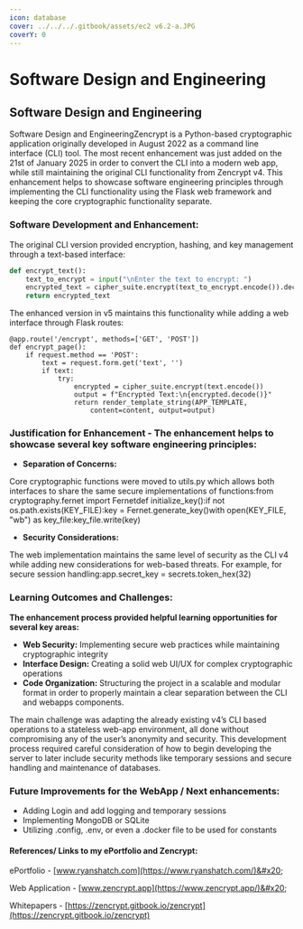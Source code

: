 ```yaml
---
icon: database
cover: ../../../.gitbook/assets/ec2 v6.2-a.JPG
coverY: 0
---
```


# Software Design and Engineering

## Software Design and Engineering

Software Design and EngineeringZencrypt is a Python-based cryptographic application originally developed in August 2022 as a command line interface (CLI) tool. The most recent enhancement was just added on the 21st of January 2025 in order to convert the CLI into a modern web app, while still maintaining the original CLI functionality from Zencrypt v4. This enhancement helps to showcase software engineering principles through implementing the CLI functionality using the Flask web framework and keeping the core cryptographic functionality separate.

### Software Development and Enhancement: <a href="#software-development-and-enhancement" id="software-development-and-enhancement"></a>

The original CLI version provided encryption, hashing, and key management through a text-based interface:

```python
def encrypt_text():
    text_to_encrypt = input("\nEnter the text to encrypt: ")
    encrypted_text = cipher_suite.encrypt(text_to_encrypt.encode()).decode()
    return encrypted_text
```

The enhanced version in v5 maintains this functionality while adding a web interface through Flask routes:

```
@app.route('/encrypt', methods=['GET', 'POST'])
def encrypt_page():
    if request.method == 'POST':
        text = request.form.get('text', '')
        if text:
            try:
                encrypted = cipher_suite.encrypt(text.encode())
                output = f"Encrypted Text:\n{encrypted.decode()}"
                return render_template_string(APP_TEMPLATE, 
                    content=content, output=output)
```

### **Justification for Enhancement** - The enhancement helps to showcase several key software engineering principles:

* **Separation of Concerns:**

Core cryptographic functions were moved to utils.py which allows both interfaces to share the same secure implementations of functions:from cryptography.fernet import Fernetdef initialize\_key():if not os.path.exists(KEY\_FILE):key = Fernet.generate\_key()with open(KEY\_FILE, "wb") as key\_file:key\_file.write(key)

* **Security Considerations:**

The web implementation maintains the same level of security as the CLI v4 while adding new considerations for web-based threats. For example, for secure session handling:app.secret\_key = secrets.token\_hex(32)

### **Learning Outcomes and Challenges:**  <a href="#learning-outcomes-and-challenges" id="learning-outcomes-and-challenges"></a>

**The enhancement process provided helpful learning opportunities for several key areas:**

* **Web Security:** Implementing secure web practices while maintaining cryptographic integrity
* **Interface Design:** Creating a solid web UI/UX for complex cryptographic operations
* **Code Organization:** Structuring the project in a scalable and modular format in order to properly maintain a clear separation between the CLI and webapps components.

The main challenge was adapting the already existing v4’s CLI based operations to a stateless web-app environment, all done without compromising any of the user’s anonymity and security. This development process required careful consideration of how to begin developing the server to later include security methods like temporary sessions and secure handling and maintenance of databases.

### Future Improvements for the WebApp / Next enhancements: <a href="#future-improvements-for-the-webapp-next-enhancements" id="future-improvements-for-the-webapp-next-enhancements"></a>

* Adding Login and add logging and temporary sessions
* Implementing MongoDB or SQLite
* Utilizing .config, .env, or even a .docker file to be used for constants

#### References/ Links to my ePortfolio and Zencrypt: <a href="#references-links-to-my-eportfolio-and-zencrypt" id="references-links-to-my-eportfolio-and-zencrypt"></a>

ePortfolio - [www.ryanshatch.com](https://www.ryanshatch.com/)&#x20;

Web Application - [www.zencrypt.app](https://www.zencrypt.app/)&#x20;

Whitepapers - [https://zencrypt.gitbook.io/zencrypt](https://zencrypt.gitbook.io/zencrypt)
